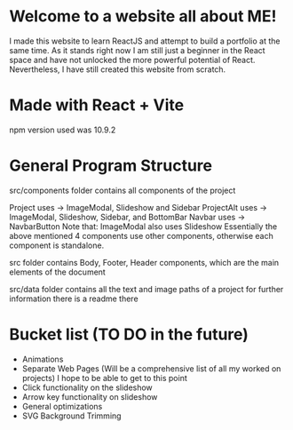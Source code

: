 # Welcome to a website all about ME!

I made this website to learn ReactJS and attempt to build a portfolio at the same time.
As it stands right now I am still just a beginner in the React space and have not unlocked the more powerful potential of React.
Nevertheless, I have still created this website from scratch. 


# Made with React + Vite
npm version used was 10.9.2

# General Program Structure
src/components folder contains all components of the project

Project uses -> ImageModal, Slideshow and Sidebar
ProjectAlt uses -> ImageModal, Slideshow, Sidebar, and BottomBar
Navbar uses -> NavbarButton
Note that: ImageModal also uses Slideshow
Essentially the above mentioned 4 components use other components, otherwise each component is standalone.

src folder contains Body, Footer, Header components, which are the main elements of the document

src/data folder contains all the text and image paths of a project
for further information there is a readme there


# Bucket list (TO DO in the future)
- Animations
- Separate Web Pages (Will be a comprehensive list of all my worked on projects) I hope to be able to get to this point
- Click functionality on the slideshow
- Arrow key functionality on slideshow
- General optimizations
- SVG Background Trimming

